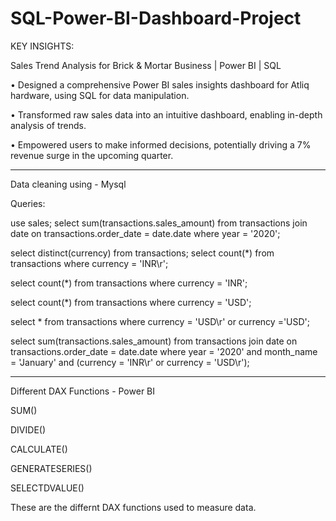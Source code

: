 # SQL-Power-BI-Dashboard-Project

KEY INSIGHTS:

Sales Trend Analysis for Brick & Mortar Business | Power BI | SQL

•	Designed a comprehensive Power BI sales insights dashboard for Atliq hardware, using SQL for data manipulation.

•	Transformed raw sales data into an intuitive dashboard, enabling in-depth analysis of trends.

•	Empowered users to make informed decisions, potentially driving a 7% revenue surge in the upcoming quarter.

----------------------------------------------------------------

Data cleaning using - Mysql

Queries:

use sales;
select sum(transactions.sales_amount) from transactions
join date
on transactions.order_date = date.date
where year = '2020';

select distinct(currency) from transactions;
select count(*)
from transactions
where currency = 'INR\r';

select count(*)
from transactions
where currency = 'INR';

select count(*)
from transactions
where currency = 'USD';

select *
from transactions
where currency = 'USD\r' or currency ='USD';

select sum(transactions.sales_amount) from transactions
join date
on transactions.order_date = date.date
where year = '2020' and month_name = 'January' and (currency = 'INR\r' or currency = 'USD\r');

---------------------------------------------------------------------------------------------

Different DAX Functions - Power BI

SUM()

DIVIDE()

CALCULATE()

GENERATESERIES()

SELECTDVALUE()

These are the differnt DAX functions used to measure data.
